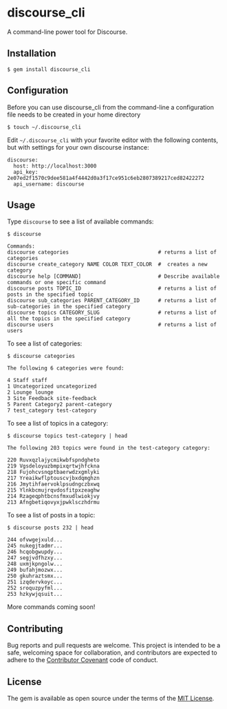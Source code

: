 # discourse_cli 

A command-line power tool for Discourse.

## Installation

    $ gem install discourse_cli

## Configuration

Before you can use discourse_cli from the command-line a configuration file
needs to be created in your home directory

    $ touch ~/.discourse_cli

Edit `~/.discourse_cli` with your favorite editor with the following contents,
but with settings for your own discourse instance:

    discourse:
      host: http://localhost:3000
      api_key: 2e07ed2f1570c9dee581a4f4442d0a3f17ce951c6eb2807389217ced82422272
      api_username: discourse 
     

## Usage

Type `discourse` to see a list of available commands:

    $ discourse

    Commands:
    discourse categories                             # returns a list of categories
    discourse create_category NAME COLOR TEXT_COLOR  #  creates a new category
    discourse help [COMMAND]                         # Describe available commands or one specific command
    discourse posts TOPIC_ID                         # returns a list of posts in the specified topic
    discourse sub_categories PARENT_CATEGORY_ID      # returns a list of sub-categories in the specified category
    discourse topics CATEGORY_SLUG                   # returns a list of all the topics in the specified category
    discourse users                                  # returns a list of users

To see a list of categories:

    $ discourse categories
    
    The following 6 categories were found:
    
    4 Staff staff
    1 Uncategorized uncategorized
    2 Lounge lounge
    3 Site Feedback site-feedback
    5 Parent Category2 parent-category
    7 test_category test-category


To see a list of topics in a category:

    $ discourse topics test-category | head
    
    The following 203 topics were found in the test-category category:
    
    220 Ruvxqzlajycmikwbfspndgheto
    219 Vgsdeloyuzbmpixqrtwjhfckna
    218 Fujohcvsnqptbaerwdzxgmlyki
    217 Yreaikwflptouscvjbxdqmghzn
    216 Jmytihfaervoklpsudngczbxwq
    215 Ylnkbcmujrqvdosfitpxzeaghw
    214 Rzageqphtbcnsfmxudlwiokjvy
    213 Afngbetiqovyxjpwklsczhdrmu

To see a list of posts in a topic:

    $ discourse posts 232 | head

    244 ofvwgejxuld...
    245 nukegjtadmr...
    246 hcqobgwupdy...
    247 segjvdfhzxy...
    248 uxmjkpngolw...
    249 bufahjmozwx...
    250 gkuhraztsmx...
    251 izqdervkoyc...
    252 sroquzpyfml...
    253 hzkywjqsuit...

More commands coming soon!


## Contributing

Bug reports and pull requests are welcome. This project is intended to be
a safe, welcoming space for collaboration, and contributors are expected to
adhere to the [Contributor Covenant](contributor-covenant.org) code of conduct.


## License

The gem is available as open source under the terms of the [MIT
License](http://opensource.org/licenses/MIT).

